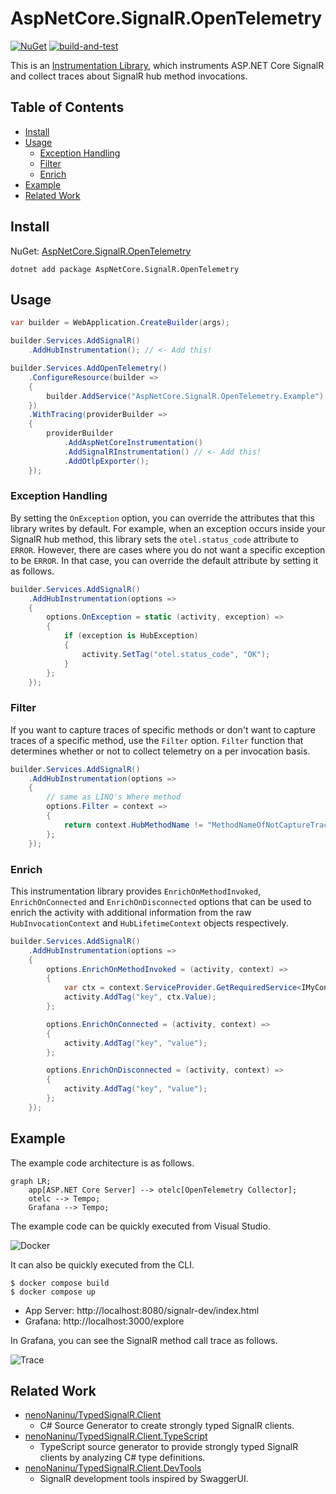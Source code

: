 # AspNetCore.SignalR.OpenTelemetry

[![NuGet](https://img.shields.io/nuget/v/AspNetCore.SignalR.OpenTelemetry.svg)](https://www.nuget.org/packages/AspNetCore.SignalR.OpenTelemetry)
[![build-and-test](https://github.com/nenoNaninu/AspNetCore.SignalR.OpenTelemetry/actions/workflows/build-and-test.yaml/badge.svg?branch=main)](https://github.com/nenoNaninu/AspNetCore.SignalR.OpenTelemetry/actions/workflows/build-and-test.yaml)

This is an [Instrumentation Library](https://github.com/open-telemetry/opentelemetry-specification/blob/main/specification/glossary.md#instrumentation-library), which instruments ASP.NET Core SignalR and collect traces about SignalR hub method invocations. 

## Table of Contents

- [Install](#install)
- [Usage](#usage)
  - [Exception Handling](#exception-handling)
  - [Filter](#filter)
  - [Enrich](#enrich)
- [Example](#example)
- [Related Work](#related-work)

## Install

NuGet: [AspNetCore.SignalR.OpenTelemetry](https://www.nuget.org/packages/AspNetCore.SignalR.OpenTelemetry/)

```
dotnet add package AspNetCore.SignalR.OpenTelemetry
```

## Usage

```cs
var builder = WebApplication.CreateBuilder(args);

builder.Services.AddSignalR()
    .AddHubInstrumentation(); // <- Add this!

builder.Services.AddOpenTelemetry()
    .ConfigureResource(builder =>
    {
        builder.AddService("AspNetCore.SignalR.OpenTelemetry.Example");
    })
    .WithTracing(providerBuilder =>
    {
        providerBuilder
            .AddAspNetCoreInstrumentation()
            .AddSignalRInstrumentation() // <- Add this!
            .AddOtlpExporter();
    });
```

### Exception Handling

By setting the `OnException` option, you can override the attributes that this library writes by default. 
For example, when an exception occurs inside your SignalR hub method, this library sets the `otel.status_code` attribute to `ERROR`. 
However, there are cases where you do not want a specific exception to be `ERROR`.
In that case, you can override the default attribute by setting it as follows.

```cs
builder.Services.AddSignalR()
    .AddHubInstrumentation(options =>
    {
        options.OnException = static (activity, exception) =>
        {
            if (exception is HubException)
            {
                activity.SetTag("otel.status_code", "OK");
            }
        };
    });
```

### Filter

If you want to capture traces of specific methods or don't want to capture traces of a specific method, use the `Filter` option.
`Filter` function that determines whether or not to collect telemetry on a per invocation basis.

```cs
builder.Services.AddSignalR()
    .AddHubInstrumentation(options =>
    {
        // same as LINQ's Where method
        options.Filter = context =>
        {
            return context.HubMethodName != "MethodNameOfNotCaptureTraces";
        };
    });
```

### Enrich

This instrumentation library provides `EnrichOnMethodInvoked`, `EnrichOnConnected` and `EnrichOnDisconnected` options that can be used to enrich the activity with additional information from the raw `HubInvocationContext` and `HubLifetimeContext` objects respectively.

```cs
builder.Services.AddSignalR()
    .AddHubInstrumentation(options =>
    {
        options.EnrichOnMethodInvoked = (activity, context) =>
        {
            var ctx = context.ServiceProvider.GetRequiredService<IMyContext>();
            activity.AddTag("key", ctx.Value);
        };

        options.EnrichOnConnected = (activity, context) =>
        {
            activity.AddTag("key", "value");
        };

        options.EnrichOnDisconnected = (activity, context) =>
        {
            activity.AddTag("key", "value");
        };
    });
```


## Example

The example code architecture is as follows.

```mermaid
graph LR;
    app[ASP.NET Core Server] --> otelc[OpenTelemetry Collector];
    otelc --> Tempo;
    Grafana --> Tempo;
```

The example code can be quickly executed from Visual Studio.

![Docker](https://github.com/nenoNaninu/AspNetCore.SignalR.OpenTelemetry/assets/27144255/f03797a8-1d85-48ce-b5df-2da5ea9c2039)

It can also be quickly executed from the CLI.

```
$ docker compose build
$ docker compose up
```

- App Server: http://localhost:8080/signalr-dev/index.html
- Grafana: http://localhost:3000/explore

In Grafana, you can see the SignalR method call trace as follows.

![Trace](https://github.com/nenoNaninu/AspNetCore.SignalR.OpenTelemetry/assets/27144255/eac66809-56f4-49e9-b09e-d2379805f795)

## Related Work

- [nenoNaninu/TypedSignalR.Client](https://github.com/nenoNaninu/TypedSignalR.Client)
  - C# Source Generator to create strongly typed SignalR clients.
- [nenoNaninu/TypedSignalR.Client.TypeScript](https://github.com/nenoNaninu/TypedSignalR.Client.TypeScript)
  - TypeScript source generator to provide strongly typed SignalR clients by analyzing C# type definitions.
- [nenoNaninu/TypedSignalR.Client.DevTools](https://github.com/nenoNaninu/TypedSignalR.Client.DevTools)
  - SignalR development tools inspired by SwaggerUI.
